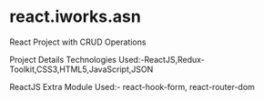 # react.iworks.asn
React Project with CRUD Operations

Project Details
Technologies Used:-ReactJS,Redux-Toolkit,CSS3,HTML5,JavaScript,JSON

ReactJS Extra Module Used:- react-hook-form, react-router-dom
